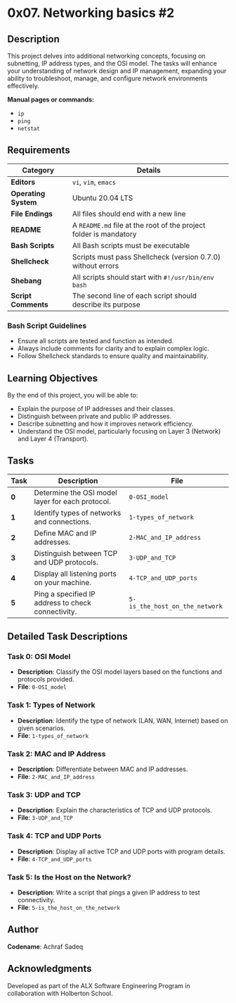 # 0x07. Networking basics #2

## Description
This project delves into additional networking concepts, focusing on subnetting, IP address types, and the OSI model. The tasks will enhance your understanding of network design and IP management, expanding your ability to troubleshoot, manage, and configure network environments effectively.

**Manual pages or commands:**
- `ip`
- `ping`
- `netstat`

## Requirements
| **Category**         | **Details**                                        |
|----------------------|----------------------------------------------------|
| **Editors**          | `vi`, `vim`, `emacs`                               |
| **Operating System** | Ubuntu 20.04 LTS                                   |
| **File Endings**     | All files should end with a new line               |
| **README**           | A `README.md` file at the root of the project folder is mandatory |
| **Bash Scripts**     | All Bash scripts must be executable                |
| **Shellcheck**       | Scripts must pass Shellcheck (version 0.7.0) without errors |
| **Shebang**          | All scripts should start with `#!/usr/bin/env bash` |
| **Script Comments**  | The second line of each script should describe its purpose |

### Bash Script Guidelines
- Ensure all scripts are tested and function as intended.
- Always include comments for clarity and to explain complex logic.
- Follow Shellcheck standards to ensure quality and maintainability.

## Learning Objectives
By the end of this project, you will be able to:
- Explain the purpose of IP addresses and their classes.
- Distinguish between private and public IP addresses.
- Describe subnetting and how it improves network efficiency.
- Understand the OSI model, particularly focusing on Layer 3 (Network) and Layer 4 (Transport).

## Tasks
| **Task** | **Description**                                   | **File**                   |
|----------|---------------------------------------------------|----------------------------|
| **0**    | Determine the OSI model layer for each protocol.  | `0-OSI_model`              |
| **1**    | Identify types of networks and connections.       | `1-types_of_network`       |
| **2**    | Define MAC and IP addresses.                      | `2-MAC_and_IP_address`     |
| **3**    | Distinguish between TCP and UDP protocols.        | `3-UDP_and_TCP`            |
| **4**    | Display all listening ports on your machine.      | `4-TCP_and_UDP_ports`      |
| **5**    | Ping a specified IP address to check connectivity.| `5-is_the_host_on_the_network` |

## Detailed Task Descriptions
### Task 0: OSI Model
- **Description**: Classify the OSI model layers based on the functions and protocols provided.
- **File**: `0-OSI_model`

### Task 1: Types of Network
- **Description**: Identify the type of network (LAN, WAN, Internet) based on given scenarios.
- **File**: `1-types_of_network`

### Task 2: MAC and IP Address
- **Description**: Differentiate between MAC and IP addresses.
- **File**: `2-MAC_and_IP_address`

### Task 3: UDP and TCP
- **Description**: Explain the characteristics of TCP and UDP protocols.
- **File**: `3-UDP_and_TCP`

### Task 4: TCP and UDP Ports
- **Description**: Display all active TCP and UDP ports with program details.
- **File**: `4-TCP_and_UDP_ports`

### Task 5: Is the Host on the Network?
- **Description**: Write a script that pings a given IP address to test connectivity.
- **File**: `5-is_the_host_on_the_network`

## Author
**Codename**: Achraf Sadeq

## Acknowledgments
Developed as part of the ALX Software Engineering Program in collaboration with Holberton School.
 
